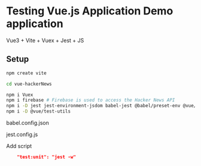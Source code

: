 # Testing Vue.js Application Demo application
Vue3 + Vite + Vuex + Jest + JS


## Setup
```sh
npm create vite

cd vue-hackerNews

npm i Vuex 
npm i firebase # Firebase is used to access the Hacker News API
npm i -D jest jest-environment-jsdom babel-jest @babel/preset-env @vue/vue3-jest
npm i -D @vue/test-utils
```

babel.config.json

jest.config.js

Add script
```json
    "test:unit": "jest -w"
```